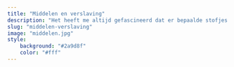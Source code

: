 ```yaml
---
title: "Middelen en verslaving"
description: "Het heeft me altijd gefascineerd dat er bepaalde stofjes zijn die je tot je kan nemen en die een wezenlijk effect hebben. Koffie, alcohol, cannabis... Al die middelen hebben zo hun eigen effect. Wat is de functie daarvan, wie gebruikt het en waarom raken sommige mensen er aan verslaafd?"
slug: "middelen-verslaving"
image: "middelen.jpg"
style:
    background: "#2a9d8f"
    color: "#fff"
---
```

